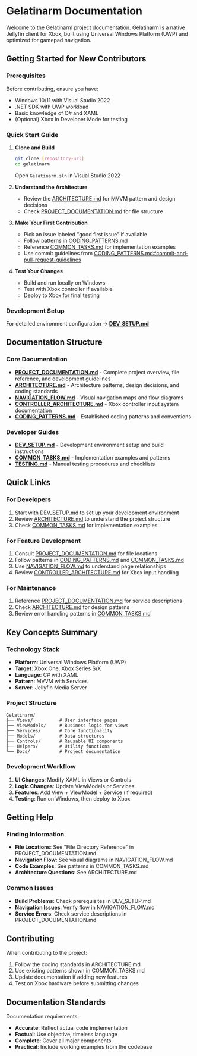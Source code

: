 # Gelatinarm Documentation

Welcome to the Gelatinarm project documentation. Gelatinarm is a native Jellyfin client for Xbox, built using Universal Windows Platform (UWP) and optimized for gamepad navigation.

## Getting Started for New Contributors

### Prerequisites
Before contributing, ensure you have:
- Windows 10/11 with Visual Studio 2022
- .NET SDK with UWP workload
- Basic knowledge of C# and XAML
- (Optional) Xbox in Developer Mode for testing

### Quick Start Guide

1. **Clone and Build**
   ```bash
   git clone [repository-url]
   cd gelatinarm
   ```
   Open `Gelatinarm.sln` in Visual Studio 2022

2. **Understand the Architecture**
   - Review the [ARCHITECTURE.md](ARCHITECTURE.md) for MVVM pattern and design decisions
   - Check [PROJECT_DOCUMENTATION.md](PROJECT_DOCUMENTATION.md) for file structure

3. **Make Your First Contribution**
   - Pick an issue labeled "good first issue" if available
   - Follow patterns in [CODING_PATTERNS.md](CODING_PATTERNS.md)
   - Reference [COMMON_TASKS.md](COMMON_TASKS.md) for implementation examples
   - Use commit guidelines from [CODING_PATTERNS.md#commit-and-pull-request-guidelines](CODING_PATTERNS.md#commit-and-pull-request-guidelines)

4. **Test Your Changes**
   - Build and run locally on Windows
   - Test with Xbox controller if available
   - Deploy to Xbox for final testing

### Development Setup
For detailed environment configuration → **[DEV_SETUP.md](DEV_SETUP.md)**

## Documentation Structure

### Core Documentation
- **[PROJECT_DOCUMENTATION.md](PROJECT_DOCUMENTATION.md)** - Complete project overview, file reference, and development guidelines
- **[ARCHITECTURE.md](ARCHITECTURE.md)** - Architecture patterns, design decisions, and coding standards
- **[NAVIGATION_FLOW.md](NAVIGATION_FLOW.md)** - Visual navigation maps and flow diagrams
- **[CONTROLLER_ARCHITECTURE.md](CONTROLLER_ARCHITECTURE.md)** - Xbox controller input system documentation
- **[CODING_PATTERNS.md](CODING_PATTERNS.md)** - Established coding patterns and conventions

### Developer Guides
- **[DEV_SETUP.md](DEV_SETUP.md)** - Development environment setup and build instructions
- **[COMMON_TASKS.md](COMMON_TASKS.md)** - Implementation examples and patterns
- **[TESTING.md](TESTING.md)** - Manual testing procedures and checklists

## Quick Links

### For Developers
1. Start with [DEV_SETUP.md](DEV_SETUP.md) to set up your development environment
2. Review [ARCHITECTURE.md](ARCHITECTURE.md) to understand the project structure
3. Check [COMMON_TASKS.md](COMMON_TASKS.md) for implementation examples

### For Feature Development
1. Consult [PROJECT_DOCUMENTATION.md](PROJECT_DOCUMENTATION.md) for file locations
2. Follow patterns in [CODING_PATTERNS.md](CODING_PATTERNS.md) and [COMMON_TASKS.md](COMMON_TASKS.md)
3. Use [NAVIGATION_FLOW.md](NAVIGATION_FLOW.md) to understand page relationships
4. Review [CONTROLLER_ARCHITECTURE.md](CONTROLLER_ARCHITECTURE.md) for Xbox input handling

### For Maintenance
1. Reference [PROJECT_DOCUMENTATION.md](PROJECT_DOCUMENTATION.md) for service descriptions
2. Check [ARCHITECTURE.md](ARCHITECTURE.md) for design patterns
3. Review error handling patterns in [COMMON_TASKS.md](COMMON_TASKS.md)

## Key Concepts Summary

### Technology Stack
- **Platform**: Universal Windows Platform (UWP)
- **Target**: Xbox One, Xbox Series S/X
- **Language**: C# with XAML
- **Pattern**: MVVM with Services
- **Server**: Jellyfin Media Server

### Project Structure
```
Gelatinarm/
├── Views/          # User interface pages
├── ViewModels/     # Business logic for views
├── Services/       # Core functionality
├── Models/         # Data structures
├── Controls/       # Reusable UI components
├── Helpers/        # Utility functions
└── Docs/           # Project documentation
```

### Development Workflow
1. **UI Changes**: Modify XAML in Views or Controls
2. **Logic Changes**: Update ViewModels or Services
3. **Features**: Add View + ViewModel + Service (if required)
4. **Testing**: Run on Windows, then deploy to Xbox

## Getting Help

### Finding Information
- **File Locations**: See "File Directory Reference" in PROJECT_DOCUMENTATION.md
- **Navigation Flow**: See visual diagrams in NAVIGATION_FLOW.md
- **Code Examples**: See patterns in COMMON_TASKS.md
- **Architecture Questions**: See ARCHITECTURE.md

### Common Issues
- **Build Problems**: Check prerequisites in DEV_SETUP.md
- **Navigation Issues**: Verify flow in NAVIGATION_FLOW.md
- **Service Errors**: Check service descriptions in PROJECT_DOCUMENTATION.md

## Contributing

When contributing to the project:
1. Follow the coding standards in ARCHITECTURE.md
2. Use existing patterns shown in COMMON_TASKS.md
3. Update documentation if adding new features
4. Test on Xbox hardware before submitting changes

## Documentation Standards

Documentation requirements:
- **Accurate**: Reflect actual code implementation
- **Factual**: Use objective, timeless language
- **Complete**: Cover all major components
- **Practical**: Include working examples from the codebase